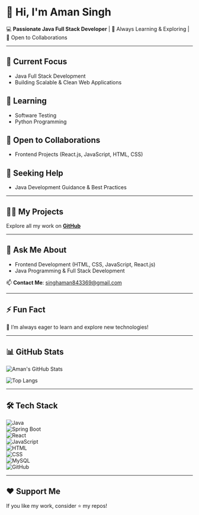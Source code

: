 # 👋 Hi, I'm Aman Singh  

💻 **Passionate Java Full Stack Developer** | 🌱 Always Learning & Exploring | 🚀 Open to Collaborations  

---

## 🔭 Current Focus  
- Java Full Stack Development  
- Building Scalable & Clean Web Applications  

## 🌱 Learning  
- Software Testing  
- Python Programming  

## 👯 Open to Collaborations  
- Frontend Projects (React.js, JavaScript, HTML, CSS)  

## 🤝 Seeking Help  
- Java Development Guidance & Best Practices  

---

## 👨‍💻 My Projects  
Explore all my work on **[GitHub](https://github.com/Amansingh843369)**  

---

## 💬 Ask Me About  
- Frontend Development (HTML, CSS, JavaScript, React.js)  
- Java Programming & Full Stack Development  

📫 **Contact Me**: [singhaman843369@gmail.com](mailto:singhaman843369@gmail.com)  

---

## ⚡ Fun Fact  
🌟 I’m always eager to learn and explore new technologies!  

---

## 📊 GitHub Stats  

![Aman's GitHub Stats](https://github-readme-stats.vercel.app/api?username=Amansingh843369&show_icons=true&theme=radical)  

![Top Langs](https://github-readme-stats.vercel.app/api/top-langs/?username=Amansingh843369&layout=compact&theme=radical)  

---

## 🛠️ Tech Stack  

![Java](https://img.shields.io/badge/Java-ED8B00?style=for-the-badge&logo=openjdk&logoColor=white)  
![Spring Boot](https://img.shields.io/badge/Spring%20Boot-6DB33F?style=for-the-badge&logo=springboot&logoColor=white)  
![React](https://img.shields.io/badge/React-20232A?style=for-the-badge&logo=react&logoColor=61DAFB)  
![JavaScript](https://img.shields.io/badge/JavaScript-F7DF1E?style=for-the-badge&logo=javascript&logoColor=black)  
![HTML](https://img.shields.io/badge/HTML5-E34F26?style=for-the-badge&logo=html5&logoColor=white)  
![CSS](https://img.shields.io/badge/CSS3-1572B6?style=for-the-badge&logo=css3&logoColor=white)  
![MySQL](https://img.shields.io/badge/MySQL-005C84?style=for-the-badge&logo=mysql&logoColor=white)  
![GitHub](https://img.shields.io/badge/GitHub-100000?style=for-the-badge&logo=github&logoColor=white)  

---

## ❤️ Support Me  

If you like my work, consider ⭐ my repos!  

